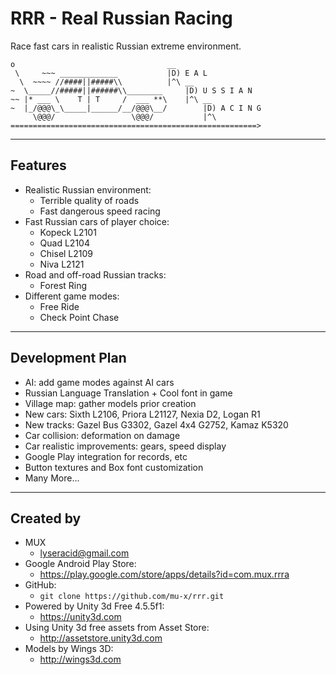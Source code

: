 # RRR - Real Russian Racing

Race fast cars in realistic Russian extreme environment.

```
o                                  __   
 \     ~~~ _____________           |D) E A L
  \  ~~~~ //####||#####\\          |^\ __
~  \_____//#####||######\\________     |D) U S S I A N
~~ |* ___ \    T | T     /  ___ **\    |^\ __       
~  |_/@@@\_\_____|______/__/@@@\__/        |D) A C I N G
     \@@@/                 \@@@/           |^\
=======================================================>
```

---


## Features

* Realistic Russian environment:
  - Terrible quality of roads
  - Fast dangerous speed racing
* Fast Russian cars of player choice:
  - Kopeck L2101
  - Quad L2104
  - Chisel L2109
  - Niva L2121
* Road and off-road Russian tracks:
  - Forest Ring
* Different game modes:
  - Free Ride
  - Check Point Chase

---


## Development Plan

* AI: add game modes against AI cars
* Russian Language Translation + Cool font in game
* Village map: gather models prior creation
* New cars: Sixth L2106, Priora L21127, Nexia D2, Logan R1
* New tracks: Gazel Bus G3302, Gazel 4x4 G2752, Kamaz K5320
* Car collision: deformation on damage
* Car realistic improvements: gears, speed display
* Google Play integration for records, etc
* Button textures and Box font customization
* Many More...

---


## Created by

* MUX 
  - lyseracid@gmail.com
* Google Android Play Store: 
  - https://play.google.com/store/apps/details?id=com.mux.rrra
* GitHub:
  - `git clone https://github.com/mu-x/rrr.git`
* Powered by Unity 3d Free 4.5.5f1:
  - https://unity3d.com
* Using Unity 3d free assets from Asset Store: 
  - http://assetstore.unity3d.com
* Models by Wings 3D: 
  - http://wings3d.com
